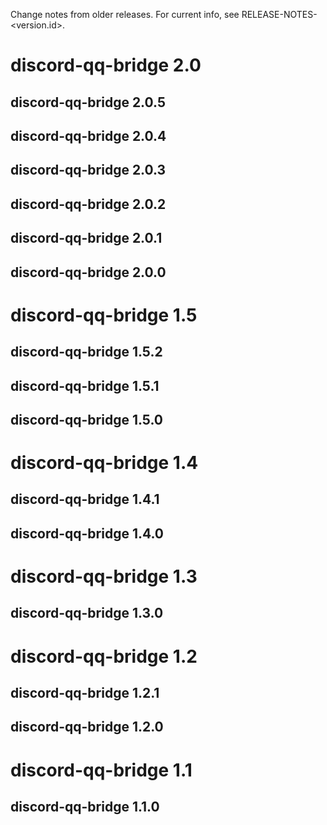 Change notes from older releases. For current info, see RELEASE-NOTES-<version.id>.

# discord-qq-bridge 2.0

## discord-qq-bridge 2.0.5

## discord-qq-bridge 2.0.4

## discord-qq-bridge 2.0.3

## discord-qq-bridge 2.0.2

## discord-qq-bridge 2.0.1

## discord-qq-bridge 2.0.0

# discord-qq-bridge 1.5

## discord-qq-bridge 1.5.2

## discord-qq-bridge 1.5.1

## discord-qq-bridge 1.5.0

# discord-qq-bridge 1.4

## discord-qq-bridge 1.4.1

## discord-qq-bridge 1.4.0

# discord-qq-bridge 1.3

## discord-qq-bridge 1.3.0

# discord-qq-bridge 1.2

## discord-qq-bridge 1.2.1

## discord-qq-bridge 1.2.0

# discord-qq-bridge 1.1

## discord-qq-bridge 1.1.0
